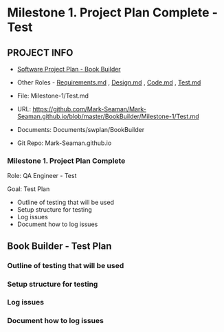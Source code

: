 # Milestone 1. Project Plan Complete - Test


## PROJECT INFO

* [Software Project Plan - Book Builder](../Index.md)

* Other Roles - [Requirements.md](Requirements.md)
, [Design.md](Design.md)
, [Code.md](Code.md)
, [Test.md](Test.md)



* File: Milestone-1/Test.md

* URL: https://github.com/Mark-Seaman/Mark-Seaman.github.io/blob/master/BookBuilder/Milestone-1/Test.md

* Documents: Documents/swplan/BookBuilder

* Git Repo: Mark-Seaman.github.io




### Milestone 1. Project Plan Complete



Role: QA Engineer - Test

Goal: Test Plan

* Outline of testing that will be used
* Setup structure for testing
* Log issues
* Document how to log issues



## Book Builder - Test Plan



### Outline of testing that will be used


### Setup structure for testing


### Log issues


### Document how to log issues

